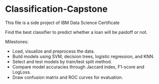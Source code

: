 # Classification-Capstone
This file is a side project of IBM Data Science Certificate

Find the best classifier to predict whether a loan will be paidoff or not.

Milestones:

- Load, visualize and preprocess the data.
- Build models using SVM, decision trees, logistic regression, and KNN.
- Select and test models by train/test split method.
- Compare model accuracies through Jaccard index, F1-score and LogLoss.
- Draw confusion matrix and ROC curves for evaluation.
